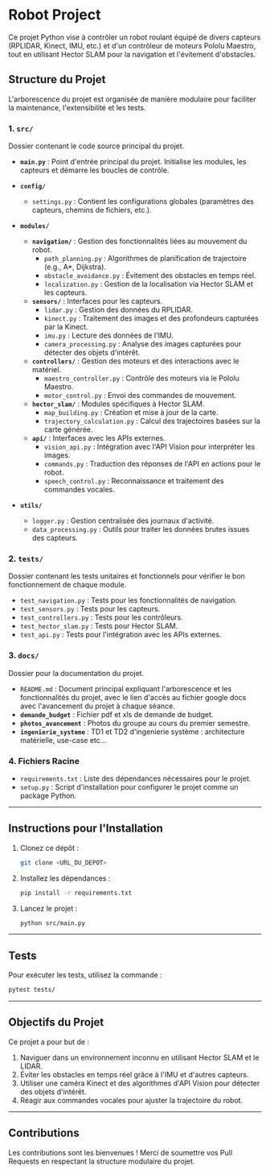 
# Robot Project

Ce projet Python vise à contrôler un robot roulant équipé de divers capteurs (RPLIDAR, Kinect, IMU, etc.) et d'un contrôleur de moteurs Pololu Maestro, tout en utilisant Hector SLAM pour la navigation et l'évitement d'obstacles.

## Structure du Projet

L'arborescence du projet est organisée de manière modulaire pour faciliter la maintenance, l'extensibilité et les tests.

### **1. `src/`**
Dossier contenant le code source principal du projet.

- **`main.py`** : Point d'entrée principal du projet. Initialise les modules, les capteurs et démarre les boucles de contrôle.

- **`config/`**
  - `settings.py` : Contient les configurations globales (paramètres des capteurs, chemins de fichiers, etc.).

- **`modules/`**
  - **`navigation/`** : Gestion des fonctionnalités liées au mouvement du robot.
    - `path_planning.py` : Algorithmes de planification de trajectoire (e.g., A*, Dijkstra).
    - `obstacle_avoidance.py` : Évitement des obstacles en temps réel.
    - `localization.py` : Gestion de la localisation via Hector SLAM et les capteurs.
  - **`sensors/`** : Interfaces pour les capteurs.
    - `lidar.py` : Gestion des données du RPLIDAR.
    - `kinect.py` : Traitement des images et des profondeurs capturées par la Kinect.
    - `imu.py` : Lecture des données de l'IMU.
    - `camera_processing.py` : Analyse des images capturées pour détecter des objets d'intérêt.
  - **`controllers/`** : Gestion des moteurs et des interactions avec le matériel.
    - `maestro_controller.py` : Contrôle des moteurs via le Pololu Maestro.
    - `motor_control.py` : Envoi des commandes de mouvement.
  - **`hector_slam/`** : Modules spécifiques à Hector SLAM.
    - `map_building.py` : Création et mise à jour de la carte.
    - `trajectory_calculation.py` : Calcul des trajectoires basées sur la carte générée.
  - **`api/`** : Interfaces avec les APIs externes.
    - `vision_api.py` : Intégration avec l'API Vision pour interpréter les images.
    - `commands.py` : Traduction des réponses de l'API en actions pour le robot.
    - `speech_control.py` : Reconnaissance et traitement des commandes vocales.
    
- **`utils/`**
  - `logger.py` : Gestion centralisée des journaux d'activité.
  - `data_processing.py` : Outils pour traiter les données brutes issues des capteurs.

### **2. `tests/`**
Dossier contenant les tests unitaires et fonctionnels pour vérifier le bon fonctionnement de chaque module.
- `test_navigation.py` : Tests pour les fonctionnalités de navigation.
- `test_sensors.py` : Tests pour les capteurs.
- `test_controllers.py` : Tests pour les contrôleurs.
- `test_hector_slam.py` : Tests pour Hector SLAM.
- `test_api.py` : Tests pour l'intégration avec les APIs externes.

### **3. `docs/`**
Dossier pour la documentation du projet.
- `README.md` : Document principal expliquant l'arborescence et les fonctionnalités du projet, avec le lien d'accès au fichier google docs avec l'avancement du projet à chaque séance.
- **`demande_budget`** : Fichier pdf et xls de demande de budget.
- **`photos_avancement`** : Photos du groupe au cours du premier semestre.
- **`ingenierie_systeme`** : TD1 et TD2 d'ingenierie système : architecture matérielle, use-case etc...

### **4. Fichiers Racine**
- `requirements.txt` : Liste des dépendances nécessaires pour le projet.
- `setup.py` : Script d'installation pour configurer le projet comme un package Python.

---

## Instructions pour l'Installation
1. Clonez ce dépôt :
   ```bash
   git clone <URL_DU_DEPOT>
   ```
2. Installez les dépendances :
   ```bash
   pip install -r requirements.txt
   ```
3. Lancez le projet :
   ```bash
   python src/main.py
   ```

---

## Tests
Pour exécuter les tests, utilisez la commande :
```bash
pytest tests/
```

---

## Objectifs du Projet
Ce projet a pour but de :
1. Naviguer dans un environnement inconnu en utilisant Hector SLAM et le LIDAR.
2. Éviter les obstacles en temps réel grâce à l'IMU et d'autres capteurs.
3. Utiliser une caméra Kinect et des algorithmes d'API Vision pour détecter des objets d'intérêt.
4. Réagir aux commandes vocales pour ajuster la trajectoire du robot.

---

## Contributions
Les contributions sont les bienvenues ! Merci de soumettre vos Pull Requests en respectant la structure modulaire du projet.
